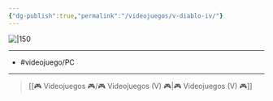 ```yaml
---
{"dg-publish":true,"permalink":"/videojuegos/v-diablo-iv/"}
---
```



![|150](https://images.igdb.com/igdb/image/upload/t_cover_big/co69sm.jpg)

---

- #videojuego/PC

---

> [[🎮 Videojuegos 🎮/🎮 Videojuegos (V) 🎮\|🎮 Videojuegos (V) 🎮]]